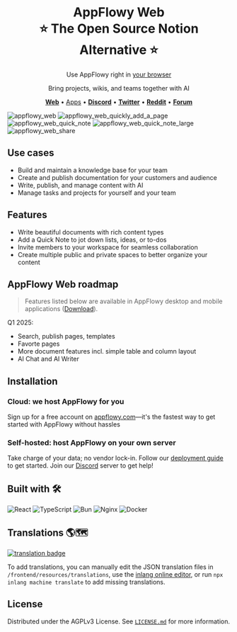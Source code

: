 <h1 align="center" style="border-bottom: none">AppFlowy Web<br>
⭐️ The Open Source Notion Alternative ⭐️
</h1>
<p align="center"> Use AppFlowy right in <a href="https://www.appflowy.com">your browser</a><br>
</p>


<p align="center">
Bring projects, wikis, and teams together with AI 
</p>
<p align="center">
    <a href="http://www.appflowy.com"><b>Web</b></a> •
    <a href="https://appflowy.io/download">Apps</a> •
    <a href="https://discord.gg/9Q2xaN37tV"><b>Discord</b></a> •
    <a href="https://twitter.com/appflowy"><b>Twitter</b></a> •
    <a href="https://www.reddit.com/r/appflowy/"><b>Reddit</b></a> •
    <a href="https://forum.appflowy.io/"><b>Forum</b></a>
</p>


![appflowy_web](https://github.com/user-attachments/assets/beb79630-b134-4de0-b464-d164cd0f9adf)
![appflowy_web_quickly_add_a_page](https://github.com/user-attachments/assets/364f6419-c214-46aa-92ff-bfcc0a4f93d6)
![appflowy_web_quick_note](https://github.com/user-attachments/assets/b67285df-6f89-416d-94e0-d0b82eb22359)
![appflowy_web_quick_note_large](https://github.com/user-attachments/assets/5c633e60-6f34-454c-91db-236a1b78966a)
![appflowy_web_share](https://github.com/user-attachments/assets/64b9955d-b11f-4aa1-b32b-ea79ea7f3566)

## Use cases
- Build and maintain a knowledge base for your team
- Create and publish documentation for your customers and audience
- Write, publish, and manage content with AI
- Manage tasks and projects for yourself and your team
  
## Features
- Write beautiful documents with rich content types
- Add a Quick Note to jot down lists, ideas, or to-dos
- Invite members to your workspace for seamless collaboration
- Create multiple public and private spaces to better organize your content

## AppFlowy Web roadmap
>Features listed below are available in AppFlowy desktop and mobile applications (<a href="https://appflowy.io/download">Download</a>).

Q1 2025:
- Search, publish pages, templates
- Favorte pages
- More document features incl. simple table and column layout
- AI Chat and AI Writer

## Installation
### Cloud: we host AppFlowy for you
Sign up for a free account on <a href="https://appflowy.com">appflowy.com</a>—it's the fastest way to get started with AppFlowy without hassles

### Self-hosted: host AppFlowy on your own server
Take charge of your data; no vendor lock-in. Follow our <a href="https://appflowy.com/docs/self-host-appflowy-overview">deployment guide</a> to get started.
Join our <a href="https://discord.gg/FFmDE99bgA">Discord</a> server to get help!

## Built with 🛠️
![React](https://img.shields.io/badge/React-20232A?style=for-the-badge&logo=react&logoColor=61DAFB)
![TypeScript](https://img.shields.io/badge/TypeScript-007ACC?style=for-the-badge&logo=typescript&logoColor=white)
![Bun](https://img.shields.io/badge/Bun-000000?style=for-the-badge&logo=bun&logoColor=white)
![Nginx](https://img.shields.io/badge/Nginx-009639?style=for-the-badge&logo=nginx&logoColor=white)
![Docker](https://img.shields.io/badge/Docker-2496ED?style=for-the-badge&logo=docker&logoColor=white)

## Translations 🌎🗺
[![translation badge](https://inlang.com/badge?url=github.com/AppFlowy-IO/AppFlowy)](https://inlang.com/editor/github.com/AppFlowy-IO/AppFlowy?ref=badge)

To add translations, you can manually edit the JSON translation files in `/frontend/resources/translations`, use
the [inlang online editor](https://inlang.com/editor/github.com/AppFlowy-IO/AppFlowy), or
run `npx inlang machine translate` to add missing translations.

## License
Distributed under the AGPLv3 License. See [`LICENSE.md`](https://github.com/AppFlowy-IO/AppFlowy-Web/blob/main/LICENSE) for
more information.
